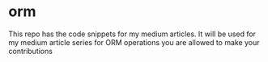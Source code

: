 # orm
This repo has the code snippets for my medium articles. 
It will be used for my medium article series for ORM operations
you are allowed to make your contributions
